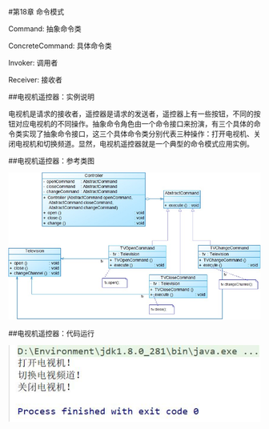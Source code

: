 #第18章 命令模式

Command: 抽象命令类

ConcreteCommand: 具体命令类

Invoker: 调用者

Receiver: 接收者

##电视机遥控器：实例说明

  电视机是请求的接收者，遥控器是请求的发送者，遥控器上有一些按钮，不同的按钮对应电视机的不同操作。抽象命令角色由一个命令接口来扮演，有三个具体的命令类实现了抽象命令接口，这三个具体命令类分别代表三种操作：打开电视机、关闭电视机和切换频道。显然，电视机遥控器就是一个典型的命令模式应用实例。

##电视机遥控器：参考类图

![Image text](https://github.com/shuimowang/shejimoshi/blob/main/Picture/command1.jpg)

##电视机遥控器：代码运行

![Image text](https://github.com/shuimowang/shejimoshi/blob/main/Picture/command2.jpg)
